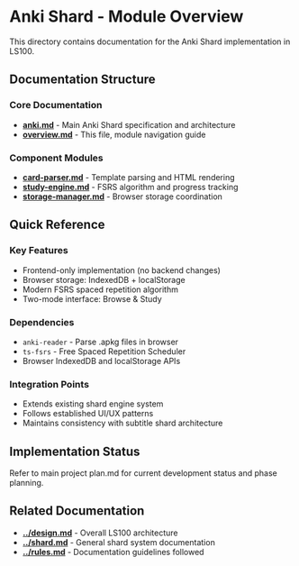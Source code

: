 # Anki Shard - Module Overview

This directory contains documentation for the Anki Shard implementation in LS100.

## Documentation Structure

### Core Documentation
- **[anki.md](./anki.md)** - Main Anki Shard specification and architecture
- **[overview.md](./overview.md)** - This file, module navigation guide

### Component Modules
- **[card-parser.md](./card-parser.md)** - Template parsing and HTML rendering
- **[study-engine.md](./study-engine.md)** - FSRS algorithm and progress tracking  
- **[storage-manager.md](./storage-manager.md)** - Browser storage coordination

## Quick Reference

### Key Features
- Frontend-only implementation (no backend changes)
- Browser storage: IndexedDB + localStorage
- Modern FSRS spaced repetition algorithm
- Two-mode interface: Browse & Study

### Dependencies
- `anki-reader` - Parse .apkg files in browser
- `ts-fsrs` - Free Spaced Repetition Scheduler
- Browser IndexedDB and localStorage APIs

### Integration Points
- Extends existing shard engine system
- Follows established UI/UX patterns
- Maintains consistency with subtitle shard architecture

## Implementation Status

Refer to main project plan.md for current development status and phase planning.

## Related Documentation

- **[../design.md](../design.md)** - Overall LS100 architecture
- **[../shard.md](../shard.md)** - General shard system documentation
- **[../rules.md](../rules.md)** - Documentation guidelines followed
